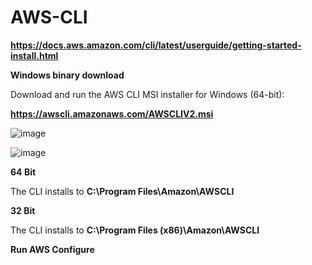# AWS-CLI

**https://docs.aws.amazon.com/cli/latest/userguide/getting-started-install.html**

**Windows binary download**

Download and run the AWS CLI MSI installer for Windows (64-bit):

**https://awscli.amazonaws.com/AWSCLIV2.msi**

![image](https://user-images.githubusercontent.com/91480603/217390683-063f4cb0-03f8-46a5-9d65-2127414faf37.png)

![image](https://user-images.githubusercontent.com/91480603/217390481-8aad1737-882f-454e-badc-3ca40c8fd158.png)

**64 Bit**

The CLI installs to **C:\Program Files\Amazon\AWSCLI**

**32 Bit**

The CLI installs to **C:\Program Files (x86)\Amazon\AWSCLI**

**Run AWS Configure**


